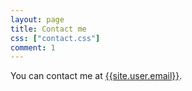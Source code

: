 ```yaml
---
layout: page
title: Contact me
css: ["contact.css"]
comment: 1
---
```


You can contact me at [{{site.user.email}}](mailto:{{site.user.email}}).


